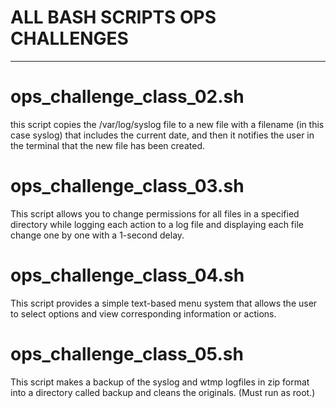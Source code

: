 # ALL BASH SCRIPTS OPS CHALLENGES

***

# ops_challenge_class_02.sh
this script copies the /var/log/syslog file to a new file with a filename (in this case syslog) that includes the current date, and then it notifies the user in the terminal that the new file has been created.

# ops_challenge_class_03.sh
This script allows you to change permissions for all files in a specified directory while logging each action to a log file and displaying each file change one by one with a 1-second delay.

# ops_challenge_class_04.sh
This script provides a simple text-based menu system that allows the user to select options and view corresponding information or actions.

# ops_challenge_class_05.sh
This script makes a backup of the syslog and wtmp logfiles in zip format into a directory called backup and cleans the originals. (Must run as root.)
